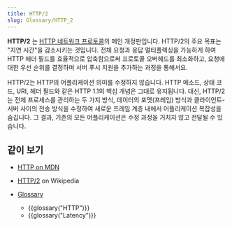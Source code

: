 ```yaml
---
title: HTTP/2
slug: Glossary/HTTP_2
---
```


**HTTP/2** 는 [HTTP 네트워크 프로토콜](/ko/docs/Web/HTTP/Basics_of_HTTP)의 메인 개정판입니다. HTTP/2의 주요 목표는 "지연 시간"을 감소시키는 것입니다. 전체 요청과 응답 멀티플렉싱을 가능하게 하여 HTTP 헤더 필드를 효율적으로 압축함으로써 프로토콜 오버헤드를 최소화하고, 요청에 대한 우선 순위를 결정하며 서버 푸시 지원을 추가하는 과정을 통해서요.

HTTP/2는 HTTP의 어플리케이션 의미를 수정하지 않습니다. HTTP 메소드, 상태 코드, URI, 헤더 필드와 같은 HTTP 1.1의 핵심 개념은 그대로 유지됩니다. 대신, HTTP/2는 전체 프로세스를 관리하는 두 가지 방식, 데이터의 포맷(프레임) 방식과 클라이언트-서버 사이의 전송 방식을 수정하여 새로운 프레임 계층 내에서 어플리케이션 복잡성을 숨깁니다. 그 결과, 기존의 모든 어플리케이션은 수정 과정을 거치지 않고 전달될 수 있습니다.

## 같이 보기

- [HTTP on MDN](/en-US/docs/Web/HTTP)
- [HTTP/2](https://en.wikipedia.org/wiki/HTTP/2) on Wikipedia
- [Glossary](/en-US/docs/Glossary)

  - {{glossary("HTTP")}}
  - {{glossary("Latency")}}
